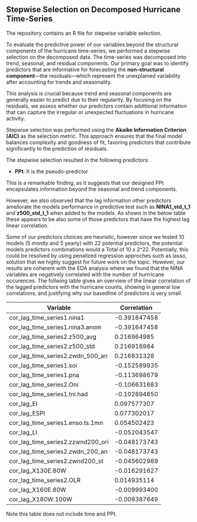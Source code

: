 ## Stepwise Selection on Decomposed Hurricane Time-Series
The repository contains an R file for stepwise variable selection.

To evaluate the predictive power of our variables beyond the structural components of the hurricane time-series, we performed a stepwise selection on the decomposed data. The time-series was decomposed into trend, seasonal, and residual components. Our primary goal was to identify predictors that are informative for forecasting the **non-structural component**—the residuals—which represent the unexplained variability after accounting for trends and seasonality.

This analysis is crucial because trend and seasonal components are generally easier to predict due to their regularity. By focusing on the residuals, we assess whether our predictors contain additional information that can capture the irregular or unexpected fluctuations in hurricane activity.

Stepwise selection was performed using the **Akaike Information Criterion (AIC)** as the selection metric. This approach ensures that the final model balances complexity and goodness of fit, favoring predictors that contribute significantly to the prediction of residuals.

The stepwise selection resulted in the following predictors:
- **PPt**: It is the pseudo-predictor

This is a remarkable finding, as it suggests that our designed PPt encapsulates information beyond the seasonal and trend components.

However, we also observed that the lag information other predictors ameliorate the models performance in predictive test such as **NINA1_std_t_1** and **z500_std_t_1**
when added to the models. As shown in the below table these appears to be also some of those predictors that have the highest lag linear correlation.

Some of our predictors choices are heuristic, however  since we tested 10 models (5 montly and 5 yearly) with 22 potential predictors, the potential models predictors combinations would a Total of 10 x 2^22. Potentially, this could be resolved by using penalized regression approches such as lasso, solution that we highly suggest for future work on the topic. However, our results are coherent with the EDA analysis where we found that the NINA variables are negatively correlated with the number of hurrricane occurences. The follwing table gives an overview of the linear correlation of the lagged predictors with the hurricane counts, showing in general low correlations, and justifying why our basedline of predictors is very small.

| Variable                                | Correlation     |
|-----------------------------------------|-----------------|
| cor_lag_time_series1.nina1              | -0.391647458    |
| cor_lag_time_series1.nina3.anom         | -0.391647458    |
| cor_lag_time_series2.z500_avg           | 0.216964985     |
| cor_lag_time_series2.z500_std           | 0.216916984     |
| cor_lag_time_series2.zwdn_500_an        | 0.216831328     |
| cor_lag_time_series1.soi                | -0.152589935    |
| cor_lag_time_series1.pna                | -0.113698679    |
| cor_lag_time_series2.Oni                | -0.106631683    |
| cor_lag_time_series1.tni.had            | -0.102894650    |
| cor_lag_EI                              | 0.097577307     |
| cor_lag_ESPI                            | 0.077302017     |
| cor_lag_time_series1.enso.ts.1mn        | 0.054502423     |
| cor_lag_LI                              | -0.052043547    |
| cor_lag_time_series2.zzwnd200_ori       | -0.048173743    |
| cor_lag_time_series2.zwdn_200_an        | -0.048173743    |
| cor_lag_time_series2.zwnd200_st         | -0.045602989    |
| cor_lag_X130E.80W                       | -0.016291627    |
| cor_lag_time_series2.OLR                | 0.014935114     |
| cor_lag_X160E.80W                       | -0.009993400    |
| cor_lag_X180W.100W                      | -0.008387649    |

Note this table does not include time and PPt.







